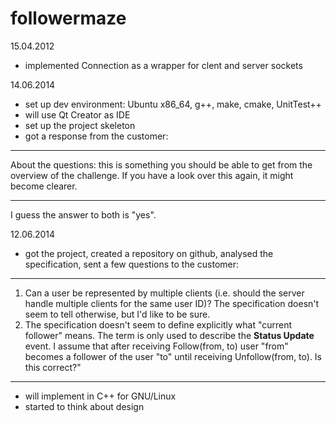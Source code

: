followermaze
===============================================================================

15.04.2012
- implemented Connection as a wrapper for clent and server sockets

14.06.2014
- set up dev environment: Ubuntu x86_64, g++, make, cmake, UnitTest++
- will use Qt Creator as IDE
- set up the project skeleton
- got a response from the customer:
*******************************************************************************
About the questions: this is something you should be able to get from the
overview of the challenge. If you have a look over this again, it might
become clearer.
*******************************************************************************
  I guess the answer to both is "yes".

12.06.2014
- got the project, created a repository on github, analysed the specification,
  sent a few questions to the customer:
*******************************************************************************
1. Can a user be represented by multiple clients (i.e. should the server handle
 multiple clients for the same user ID)? The specification doesn't seem to tell
 otherwise, but I'd like to be sure.
2. The specification doesn't seem to define explicitly what "current follower"
 means. The term is only used to describe the **Status Update** event. I assume
 that after receiving Follow(from, to) user "from" becomes a follower of the
 user "to" until receiving Unfollow(from, to). Is this correct?"
*******************************************************************************
- will implement in C++ for GNU/Linux
- started to think about design

